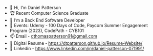 - 👋 Hi, I’m Daniel Patterson
- 🏆 Recent Computer Science Graduate
- 👀 I’m a Back End Software Developer
- 🌟 Events: Udemy - 100 Days of Code, Paycom Summer Engagement Program (2023), CodePath - CYB101
- 📫 Email - dthomaspatterson91@gmail.com
- 📸 Digital Resume - https://dtpatterson.github.io/Resume-Website/
- 📲 Linkedin - https://www.linkedin.com/in/daniel-patterson-071991/

<!---
dtpatterson/dtpatterson is a ✨ special ✨ repository because its `README.md` (this file) appears on your GitHub profile.
You can click the Preview link to take a look at your changes.
--->
